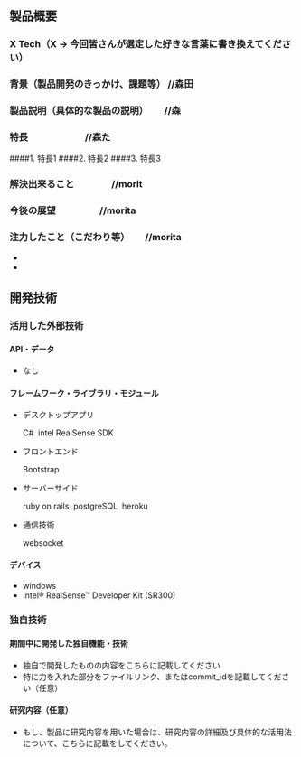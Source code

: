 ## 製品概要
### X Tech（X → 今回皆さんが選定した好きな言葉に書き換えてください）

### 背景（製品開発のきっかけ、課題等） //森田
### 製品説明（具体的な製品の説明）　　 //森
### 特長                          //森た
####1. 特長1
####2. 特長2
####3. 特長3

### 解決出来ること                 //morit
### 今後の展望                    //morita
### 注力したこと（こだわり等）       //morita
* 
* 

## 開発技術

### 活用した外部技術
#### API・データ
* なし

#### フレームワーク・ライブラリ・モジュール
* デスクトップアプリ

    C#  intel RealSense SDK

* フロントエンド

    Bootstrap

* サーバーサイド

    ruby on rails  postgreSQL  heroku  

* 通信技術

    websocket

#### デバイス
* windows
* Intel® RealSense™ Developer Kit (SR300)

### 独自技術

#### 期間中に開発した独自機能・技術
* 独自で開発したものの内容をこちらに記載してください
* 特に力を入れた部分をファイルリンク、またはcommit_idを記載してください（任意）

#### 研究内容（任意）
* もし、製品に研究内容を用いた場合は、研究内容の詳細及び具体的な活用法について、こちらに記載をしてください。
